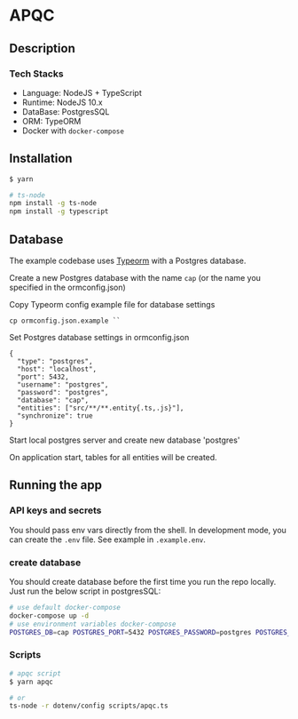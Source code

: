 # APQC

## Description

### Tech Stacks

- Language: NodeJS + TypeScript
- Runtime: NodeJS 10.x
- DataBase: PostgresSQL
- ORM: TypeORM
- Docker with `docker-compose`

## Installation

```bash
$ yarn

# ts-node
npm install -g ts-node
npm install -g typescript
```

## Database

The example codebase uses [Typeorm](http://typeorm.io/) with a Postgres database.

Create a new Postgres database with the name `cap` (or the name you specified in the ormconfig.json)

Copy Typeorm config example file for database settings

    cp ormconfig.json.example ``

Set Postgres database settings in ormconfig.json

    {
      "type": "postgres",
      "host": "localhost",
      "port": 5432,
      "username": "postgres",
      "password": "postgres",
      "database": "cap",
      "entities": ["src/**/**.entity{.ts,.js}"],
      "synchronize": true
    }

Start local postgres server and create new database 'postgres'

On application start, tables for all entities will be created.

## Running the app

### API keys and secrets

You should pass env vars directly from the shell. In development mode, you can create the `.env` file. See example in `.example.env`.

### create database

You should create database before the first time you run the repo locally. Just run the below script in postgresSQL:

```bash
# use default docker-compose
docker-compose up -d
# use environment variables docker-compose
POSTGRES_DB=cap POSTGRES_PORT=5432 POSTGRES_PASSWORD=postgres POSTGRES_PASSWORD=postgres docker-compose up -d
```

### Scripts

```bash
# apqc script
$ yarn apqc

# or
ts-node -r dotenv/config scripts/apqc.ts
```
